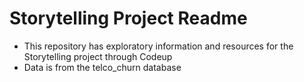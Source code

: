 # Storytelling Project Readme

 - This repository has exploratory information and resources for the Storytelling project through Codeup
 - Data is from the telco_churn database 